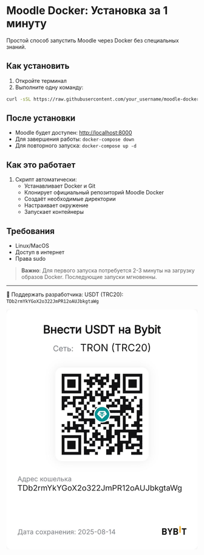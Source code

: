 # Moodle Docker: Установка за 1 минуту

Простой способ запустить Moodle через Docker без специальных знаний.

## Как установить

1. Откройте терминал
2. Выполните одну команду:
```bash
curl -sSL https://raw.githubusercontent.com/your_username/moodle-docker-one-click/main/install.sh | bash
```

## После установки
- Moodle будет доступен: [http://localhost:8000](http://localhost:8000)
- Для завершения работы: `docker-compose down`
- Для повторного запуска: `docker-compose up -d`

## Как это работает
1. Скрипт автоматически:
   - Устанавливает Docker и Git
   - Клонирует официальный репозиторий Moodle Docker
   - Создаёт необходимые директории
   - Настраивает окружение
   - Запускает контейнеры

## Требования
- Linux/MacOS
- Доступ в интернет
- Права sudo

> **Важно**: Для первого запуска потребуется 2-3 минуты на загрузку образов Docker. Последующие запуски мгновенны.

---
💖 Поддержать разработчика:
USDT (TRC20): `TDb2rmYkYGoX2o322JmPR12oAUJbkgtaWg`

![Donate](donate_qr.jpeg)
